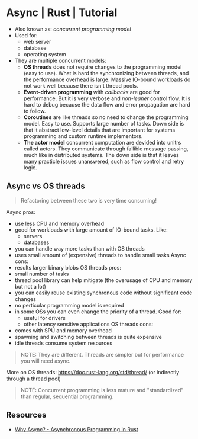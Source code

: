 # Async | Rust | Tutorial
- Also known as: *concurrent programming model*
- Used for: 
    - web server
    - database
    - operating system
- They are multiple concurrent models: 
    - **OS threads** does not require changes to the programming model (easy to use). What is hard the synchronizing between threads, and the performance overhead is large. Massive IO-bound workloads do not work well because there isn't thread pools.
    - **Event-driven programming** with *callbacks* are good for performance. But it is very verbose and *non-leaner* control flow. It is hard to debug because the data flow and error propagation are hard to follow.
    - **Coroutines** are like threads so no need to change the programming model. Easy to use. Supports large number of tasks. Down side is that it abstract low-level details that are important for systems programming and custom runtime implementors.
    - **The actor model** concurrent computation are devided into unitrs called actors. They communicate through fallible message passing, much like in distributed systems. The down side is that it leaves many practicle issues unanswered, such as flow control and retry logic.

## Async vs OS threads
> Refactoring between these two is very time consuming!

Async pros: 
- use less CPU and memory overhead
- good for workloads with large amount of IO-bound tasks. Like: 
    - servers
    - databases
- you can handle way more tasks than with OS threads
- uses small amount of (expensive) threads to handle small tasks 
Async cons:
- results larger binary blobs
OS threads pros: 
- small number of tasks
- thread pool library can help mitigate (the overusage of CPU and memory but not a lot)
- you can easily reuse existing synchronous code without significant code changes
- no perticular programming model is required
- in some OSs you can even change the priority of a thread. Good for: 
    - useful for drivers
    - other latency sensitive applications
OS threads cons:
- comes with SPU and memory overhead
- spawning and switching between threads is quite expensive 
- idle threads consume system resources

> NOTE: They are different. Threads are simpler but for performance you will need async.

More on OS threads: https://doc.rust-lang.org/std/thread/ (or indirectly through a thread pool)

> NOTE: Concurrent programming is less mature and "standardized" than regular, sequential programming. 

## Resources
- [Why Async? - Asynchronous Programming in Rust](https://rust-lang.github.io/async-book/01_getting_started/02_why_async.html)
